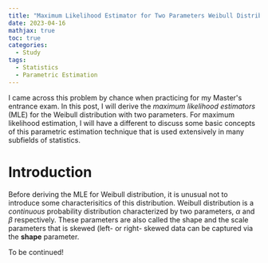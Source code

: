 ```yaml
---
title: "Maximum Likelihood Estimator for Two Parameters Weibull Distribution"
date: 2023-04-16
mathjax: true
toc: true
categories:
  - Study
tags:
  - Statistics
  - Parametric Estimation
---
```

I came across this problem by chance when practicing for my Master's entrance exam. In this post, I will derive the *maximum likelihood estimators* (MLE) for the Weibull distribution with two parameters. For maximum likelihood estimation, I will have a different to discuss some basic concepts of this parametric estimation technique that is used extensively in many subfields of statistics. 

# **Introduction**
Before deriving the MLE for Weibull distribution, it is unusual not to introduce some characterisitics of this distribution. Weibull distribution is a *continuous* probability distribution characterized by two parameters, $\alpha$ and $\beta$ respectively. These parameters are also called the shape and the scale parameters that is skewed (left- or right- skewed data can be captured via the **shape** parameter.

To be continued!

